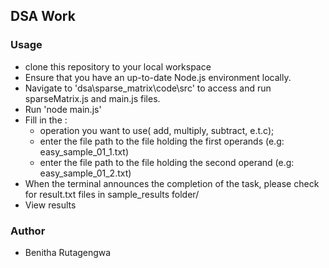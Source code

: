 ## DSA Work

### Usage

- clone this repository to your local workspace
- Ensure that you have an up-to-date Node.js environment locally.
- Navigate to 'dsa\sparse_matrix\code\src' to access and run sparseMatrix.js and main.js files.
- Run 'node main.js' 
- Fill in the : 
     - operation you want to use( add, multiply, subtract, e.t.c);
     - enter the file path to the file holding the first operands (e.g: easy_sample_01_1.txt)
     - enter the file path to the file holding the second operand  (e.g: easy_sample_01_2.txt)
- When the terminal announces the completion of the task, please check for result.txt files in sample_results folder/
- View results

### Author

- Benitha Rutagengwa